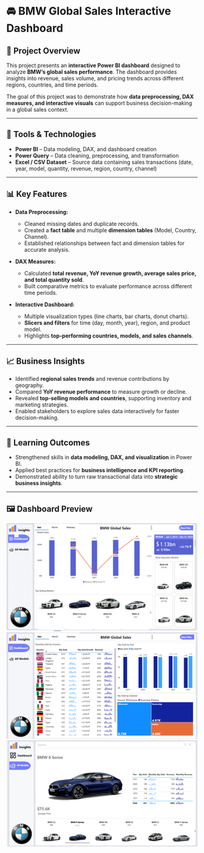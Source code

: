 # 🚘 BMW Global Sales Interactive Dashboard  

## 📖 Project Overview  
This project presents an **interactive Power BI dashboard** designed to analyze **BMW’s global sales performance**. The dashboard provides insights into revenue, sales volume, and pricing trends across different regions, countries, and time periods.  

The goal of this project was to demonstrate how **data preprocessing, DAX measures, and interactive visuals** can support business decision-making in a global sales context.  

---

## 🔧 Tools & Technologies  
- **Power BI** – Data modeling, DAX, and dashboard creation  
- **Power Query** – Data cleaning, preprocessing, and transformation  
- **Excel / CSV Dataset** – Source data containing sales transactions (date, year, model, quantity, revenue, region, country, channel)  

---

## 📊 Key Features  
- **Data Preprocessing:**  
  - Cleaned missing dates and duplicate records.  
  - Created a **fact table** and multiple **dimension tables** (Model, Country, Channel).  
  - Established relationships between fact and dimension tables for accurate analysis.  

- **DAX Measures:**  
  - Calculated **total revenue, YoY revenue growth, average sales price, and total quantity sold**.  
  - Built comparative metrics to evaluate performance across different time periods.  

- **Interactive Dashboard:**  
  - Multiple visualization types (line charts, bar charts, donut charts).  
  - **Slicers and filters** for time (day, month, year), region, and product model.  
  - Highlights **top-performing countries, models, and sales channels**.  

---

## 📈 Business Insights  
- Identified **regional sales trends** and revenue contributions by geography.  
- Compared **YoY revenue performance** to measure growth or decline.  
- Revealed **top-selling models and countries**, supporting inventory and marketing strategies.  
- Enabled stakeholders to explore sales data interactively for faster decision-making.  

---

## 🎯 Learning Outcomes  
- Strengthened skills in **data modeling, DAX, and visualization** in Power BI.  
- Applied best practices for **business intelligence and KPI reporting**.  
- Demonstrated ability to turn raw transactional data into **strategic business insights**.  

---

## 🖼️ Dashboard Preview  

![BMW Global Sales Dashboard](./dashboardimages/Dashboard1.png)
![BMW Global Sales Dashboard](./dashboardimages/Dashboard2.png)
![BMW Global Sales Dashboard](./dashboardimages/Dashboard3.png)


